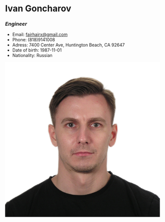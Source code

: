 # Ivan Goncharov

### ___Engineer___



   *  Email: fairhairx@gmail.com 
   *  Phone: (818)9141008
   *  Adress: 7400 Center Ave, Huntington Beach, CA 92647
   *  Date of birth: 1987-11-01
   *  Nationality: Russian

![этот красавчик](1134.jpg)


